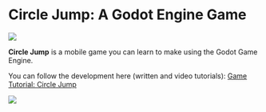 # Circle Jump: A Godot Engine Game

![](http://kidscancode.org/godot_recipes/img/cj_banner_002.png)

**Circle Jump** is a mobile game you can learn to make using the Godot Game Engine.

You can follow the development here (written and video tutorials):
[Game Tutorial: Circle Jump](http://kidscancode.org/godot_recipes/games/circle_jump/)

![](http://kidscancode.org/godot_recipes/img/circle_jump.gif)
